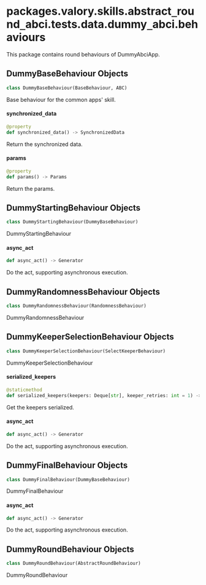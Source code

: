 <a id="packages.valory.skills.abstract_round_abci.tests.data.dummy_abci.behaviours"></a>

# packages.valory.skills.abstract`_`round`_`abci.tests.data.dummy`_`abci.behaviours

This package contains round behaviours of DummyAbciApp.

<a id="packages.valory.skills.abstract_round_abci.tests.data.dummy_abci.behaviours.DummyBaseBehaviour"></a>

## DummyBaseBehaviour Objects

```python
class DummyBaseBehaviour(BaseBehaviour, ABC)
```

Base behaviour for the common apps' skill.

<a id="packages.valory.skills.abstract_round_abci.tests.data.dummy_abci.behaviours.DummyBaseBehaviour.synchronized_data"></a>

#### synchronized`_`data

```python
@property
def synchronized_data() -> SynchronizedData
```

Return the synchronized data.

<a id="packages.valory.skills.abstract_round_abci.tests.data.dummy_abci.behaviours.DummyBaseBehaviour.params"></a>

#### params

```python
@property
def params() -> Params
```

Return the params.

<a id="packages.valory.skills.abstract_round_abci.tests.data.dummy_abci.behaviours.DummyStartingBehaviour"></a>

## DummyStartingBehaviour Objects

```python
class DummyStartingBehaviour(DummyBaseBehaviour)
```

DummyStartingBehaviour

<a id="packages.valory.skills.abstract_round_abci.tests.data.dummy_abci.behaviours.DummyStartingBehaviour.async_act"></a>

#### async`_`act

```python
def async_act() -> Generator
```

Do the act, supporting asynchronous execution.

<a id="packages.valory.skills.abstract_round_abci.tests.data.dummy_abci.behaviours.DummyRandomnessBehaviour"></a>

## DummyRandomnessBehaviour Objects

```python
class DummyRandomnessBehaviour(RandomnessBehaviour)
```

DummyRandomnessBehaviour

<a id="packages.valory.skills.abstract_round_abci.tests.data.dummy_abci.behaviours.DummyKeeperSelectionBehaviour"></a>

## DummyKeeperSelectionBehaviour Objects

```python
class DummyKeeperSelectionBehaviour(SelectKeeperBehaviour)
```

DummyKeeperSelectionBehaviour

<a id="packages.valory.skills.abstract_round_abci.tests.data.dummy_abci.behaviours.DummyKeeperSelectionBehaviour.serialized_keepers"></a>

#### serialized`_`keepers

```python
@staticmethod
def serialized_keepers(keepers: Deque[str], keeper_retries: int = 1) -> str
```

Get the keepers serialized.

<a id="packages.valory.skills.abstract_round_abci.tests.data.dummy_abci.behaviours.DummyKeeperSelectionBehaviour.async_act"></a>

#### async`_`act

```python
def async_act() -> Generator
```

Do the act, supporting asynchronous execution.

<a id="packages.valory.skills.abstract_round_abci.tests.data.dummy_abci.behaviours.DummyFinalBehaviour"></a>

## DummyFinalBehaviour Objects

```python
class DummyFinalBehaviour(DummyBaseBehaviour)
```

DummyFinalBehaviour

<a id="packages.valory.skills.abstract_round_abci.tests.data.dummy_abci.behaviours.DummyFinalBehaviour.async_act"></a>

#### async`_`act

```python
def async_act() -> Generator
```

Do the act, supporting asynchronous execution.

<a id="packages.valory.skills.abstract_round_abci.tests.data.dummy_abci.behaviours.DummyRoundBehaviour"></a>

## DummyRoundBehaviour Objects

```python
class DummyRoundBehaviour(AbstractRoundBehaviour)
```

DummyRoundBehaviour

